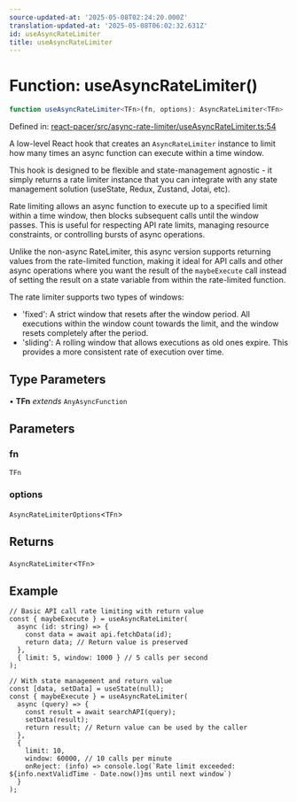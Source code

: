 ```yaml
---
source-updated-at: '2025-05-08T02:24:20.000Z'
translation-updated-at: '2025-05-08T06:02:32.631Z'
id: useAsyncRateLimiter
title: useAsyncRateLimiter
---
```


<!-- DO NOT EDIT: this page is autogenerated from the type comments -->

# Function: useAsyncRateLimiter()

```ts
function useAsyncRateLimiter<TFn>(fn, options): AsyncRateLimiter<TFn>
```

Defined in: [react-pacer/src/async-rate-limiter/useAsyncRateLimiter.ts:54](https://github.com/TanStack/pacer/blob/main/packages/react-pacer/src/async-rate-limiter/useAsyncRateLimiter.ts#L54)

A low-level React hook that creates an `AsyncRateLimiter` instance to limit how many times an async function can execute within a time window.

This hook is designed to be flexible and state-management agnostic - it simply returns a rate limiter instance that
you can integrate with any state management solution (useState, Redux, Zustand, Jotai, etc).

Rate limiting allows an async function to execute up to a specified limit within a time window,
then blocks subsequent calls until the window passes. This is useful for respecting API rate limits,
managing resource constraints, or controlling bursts of async operations.

Unlike the non-async RateLimiter, this async version supports returning values from the rate-limited function,
making it ideal for API calls and other async operations where you want the result of the `maybeExecute` call
instead of setting the result on a state variable from within the rate-limited function.

The rate limiter supports two types of windows:
- 'fixed': A strict window that resets after the window period. All executions within the window count
  towards the limit, and the window resets completely after the period.
- 'sliding': A rolling window that allows executions as old ones expire. This provides a more
  consistent rate of execution over time.

## Type Parameters

• **TFn** *extends* `AnyAsyncFunction`

## Parameters

### fn

`TFn`

### options

`AsyncRateLimiterOptions`\<`TFn`\>

## Returns

`AsyncRateLimiter`\<`TFn`\>

## Example

```tsx
// Basic API call rate limiting with return value
const { maybeExecute } = useAsyncRateLimiter(
  async (id: string) => {
    const data = await api.fetchData(id);
    return data; // Return value is preserved
  },
  { limit: 5, window: 1000 } // 5 calls per second
);

// With state management and return value
const [data, setData] = useState(null);
const { maybeExecute } = useAsyncRateLimiter(
  async (query) => {
    const result = await searchAPI(query);
    setData(result);
    return result; // Return value can be used by the caller
  },
  {
    limit: 10,
    window: 60000, // 10 calls per minute
    onReject: (info) => console.log(`Rate limit exceeded: ${info.nextValidTime - Date.now()}ms until next window`)
  }
);
```
